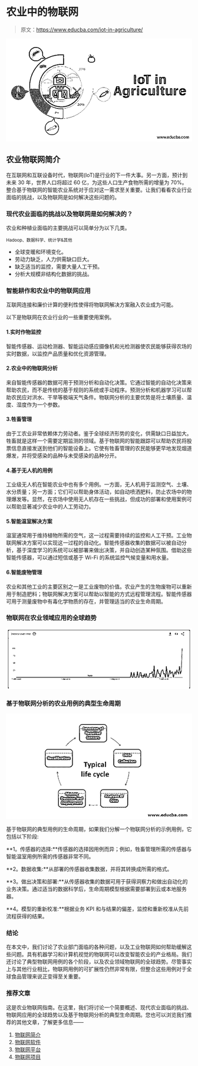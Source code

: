 # 农业中的物联网

> 原文：<https://www.educba.com/iot-in-agriculture/>

![IoT in Agriculture](img/b4064d847dd727cc2d68d6effa8565f3.png)



## 农业物联网简介

在互联网和互联设备时代，物联网(IoT)是行业的下一件大事。另一方面，预计到未来 30 年，世界人口将超过 60 亿，为这些人口生产食物所需的增量为 70%。整合基于物联网的智能农业系统对于应对这一需求至关重要。让我们看看农业行业面临的挑战，以及物联网是如何解决这些问题的。

### 现代农业面临的挑战以及物联网是如何解决的？

农业和种植业面临的主要挑战可以简单分为以下几类。

<small>Hadoop、数据科学、统计学&其他</small>

*   全球变暖和环境变化。
*   劳动力缺乏，人力供需缺口巨大。
*   缺乏适当的监控，需要大量人工干预。
*   分析大规模非结构化数据的挑战。

### 智能耕作和农业中的物联网应用

互联网连接和廉价计算的便利性使得将物联网解决方案融入农业成为可能。

以下是物联网在农业行业的一些重要使用案例。

#### 1.实时作物监控

智能传感器、运动检测器、智能运动感应摄像机和光检测器使农民能够获得农场的实时数据，以监控产品质量和优化资源管理。

#### 2.农业中的物联网分析

来自智能传感器的数据可用于预测分析和自动化决策。它通过智能的自动化决策来帮助农民，而不是传统的基于规则的系统或手动程序。预测分析和机器学习可以帮助农民应对洪水、干旱等极端天气条件。物联网分析的主要优势是将土壤质量、温度、湿度作为一个参数。

#### 3.牲畜管理

由于工农业非常依赖体力劳动者。鉴于全球经济形势的变化，供需缺口日益加大。牲畜就是这样一个需要定期监测的领域。基于物联网的智能跟踪可以帮助农民将股票信息直接发送到他们的智能设备上。它使有牲畜管理的农民能够更早地发现烟道爆发，并将受感染的品种与未受感染的品种分开。

#### 4.基于无人机的用例

工业级无人机在智能农业中也有多个用例。一方面，无人机用于监测空气、土壤、水分质量；另一方面；它们可以帮助身体活动，如自动喷洒肥料，防止农场中的物理爆发等。显然，在农场中使用无人机存在一些挑战，但成功的部署和使用案例可以帮助显著减少农业中的人工劳动力。

#### 5.智能温室解决方案

温室通常用于维持植物所需的空气，这一过程需要持续的监控和人工干预。工业物联网解决方案可以实现这一过程的自动化。智能传感器收集的数据可以被自动分析，基于深度学习的系统可以被部署来做出决策，并自动创造某种氛围。借助这些智能传感器，可以通过短信或基于 Wi-Fi 的系统监控气候变量和用水量。

#### 6.智能废物管理

农业和其他工业的主要区别之一是工业废物的价值。农业产生的生物废物可以重新用于制造肥料；物联网解决方案可以帮助以智能的方式远程管理流程。智能传感器可用于测量废物中有毒化学物质的存在，并管理适当的农业生命周期。

### 物联网在农业领域应用的全球趋势

![IoT applications in agriculture](img/09dd4fc4f745ca0e2538c21c55fb16f1.png)



### 基于物联网分析的农业用例的典型生命周期

![IoT in Agriculture typical life cycle ](img/02f44a653e44a14031144c8f0f13cc7e.png)



基于物联网的典型用例的生命周期，如果我们分解一个物联网分析的示例用例，它包括以下阶段:

**1。传感器的选择:**传感器的选择因用例而异；例如，牲畜管理所需的传感器与智能温室用例所需的传感器非常不同。

**2。数据收集:**从部署的传感器收集数据，并将其转换成所需的格式。

**3。做出决策和部署:**从传感器收集的数据可用于获得洞察力和做出自动化的业务决策。通过适当的数据科学后，生命周期模型根据需要部署到云或本地服务器。

**4。模型的重新校准:**根据业务 KPI 和与结果的偏差，监控和重新校准从先前流程获得的结果。

### 结论

在本文中，我们讨论了农业部门面临的各种问题，以及工业物联网如何帮助缓解这些问题。具有机器学习和计算机视觉的物联网可以改变智能农业的产业格局。我们还讨论了典型物联网用例的各个阶段，以及农业领域物联网的全球趋势。尽管事实上与其他行业相比，物联网用例的可扩展性仍然非常有限，但整合这些用例对于全球食品管理来说正变得至关重要。

### 推荐文章

这是农业物联网指南。在这里，我们将讨论一个简要概述、现代农业面临的挑战、物联网应用的全球趋势以及基于物联网分析的典型生命周期。您也可以浏览我们推荐的其他文章，了解更多信息——

1.  [物联网简介](https://www.educba.com/introduction-to-iot/)
2.  [物联网软件](https://www.educba.com/iot-software/)
3.  [物联网平台](https://www.educba.com/iot-platform/)
4.  [物联网项目](https://www.educba.com/iot-projects/)





